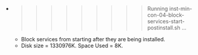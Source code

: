 * >>>>>>>>> Running inst-min-con-04-block-services-start-postinstall.sh ...
  * Block services from starting after they are being installed.
  * Disk size = 1330976K. Space Used = 8K.
